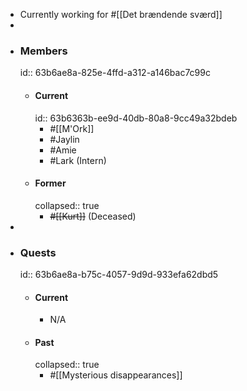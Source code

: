 - Currently working for #[[Det brændende sværd]]
-
- ### Members
  id:: 63b6ae8a-825e-4ffd-a312-a146bac7c99c
	- #### Current
	  id:: 63b6363b-ee9d-40db-80a8-9cc49a32bdeb
		- #[[M'Ork]]
		- #Jaylin
		- #Amie
		- #Lark (Intern)
	- #### Former
	  collapsed:: true
		- ~~#[[Kurt]]~~ (Deceased)
-
- ### Quests
  id:: 63b6ae8a-b75c-4057-9d9d-933efa62dbd5
	- #### Current
		- N/A
	- #### Past
	  collapsed:: true
		- #[[Mysterious disappearances]]